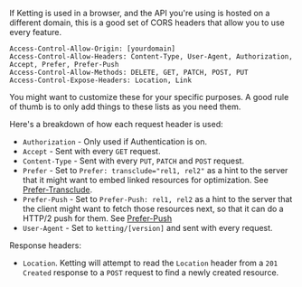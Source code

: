 If Ketting is used in a browser, and the API you're using is hosted on a
different domain, this is a good set of CORS headers that allow you to
use every feature.

```http
Access-Control-Allow-Origin: [yourdomain]
Access-Control-Allow-Headers: Content-Type, User-Agent, Authorization, Accept, Prefer, Prefer-Push
Access-Control-Allow-Methods: DELETE, GET, PATCH, POST, PUT
Access-Control-Expose-Headers: Location, Link
```

You might want to customize these for your specific purposes. A good rule
of thumb is to only add things to these lists as you need them.

Here's a breakdown of how each request header is used:

* `Authorization` - Only used if Authentication is on.
* `Accept` - Sent with every `GET` request.
* `Content-Type` - Sent with every `PUT`, `PATCH` and `POST` request.
* `Prefer` - Set to `Prefer: transclude="rel1, rel2"` as a hint to the server
  that it might want to embed linked resources for optimization. See
  [Prefer-Transclude][2].
* `Prefer-Push` - Set to `Prefer-Push: rel1, rel2` as a hint to the server
  that the client might want to fetch those resources next, so that it can
  do a HTTP/2 push for them. See [Prefer-Push][1]
* `User-Agent` - Set to `ketting/[version]` and sent with every request.

Response headers:

* `Location`. Ketting will attempt to read the `Location` header from a
  `201 Created` response to a `POST` request to find a newly created
  resource.

[1]: https://tools.ietf.org/html/draft-pot-prefer-push-01
[2]: https://inadarei.github.io/draft-prefer-transclude/
